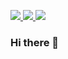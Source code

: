 <p>
  <a href="https://wonderfulharu.tistory.com/" target="_blank">
    <img src="https://img.shields.io/badge/Blog-C30452?style=flat-square&logo=Houzz&logoColor=fafafa"/>
  </a>
  <a href="mailto:psykyg@gmail.com" target="_blank">
    <img src="https://img.shields.io/badge/Email-30A9DE?style=flat-square&logo=Gmail&logoColor=fafafa"/>
  </a>
  <a href="https://github.com/psy-g/" target="_blank">
    <img src="https://img.shields.io/badge/Github-008c9e?style=flat-square&logo=Github&logoColor=fafafa"/>
  </a>  
</p>

### Hi there 👋

<!--
**psy-g/psy-g** is a ✨ _special_ ✨ repository because its `README.md` (this file) appears on your GitHub profile.

Here are some ideas to get you started:

- 🔭 I’m currently working on ...
- 🌱 I’m currently learning ...
- 👯 I’m looking to collaborate on ...
- 🤔 I’m looking for help with ...
- 💬 Ask me about ...
- 📫 How to reach me: ...
- 😄 Pronouns: ...
- ⚡ Fun fact: ...
-->
